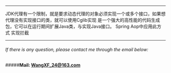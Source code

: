 *****

JDK代理有一个限制，就是要求动态代理的对象必须实现一个或多个接口，如果想代理没有实现接口的类，就可以使用Cglib实现
是一个强大的高性能的代码生成包，它可以在运行期间扩展Java类，与实现Java接口。
Spring Aop中应用此方式 实现拦截

*****
###### If there is any question, please contact me through the email below:
#####**Mail: <WangXF_24@163.com>**
